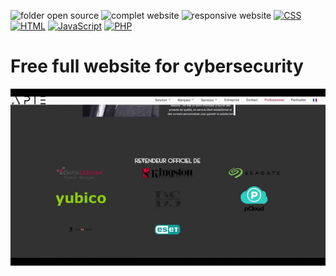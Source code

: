 ![folder open source](https://img.shields.io/badge/folder-open%20source-BrightGreen)
![complet website](https://img.shields.io/badge/complet%20website-violet)
![responsive website](https://img.shields.io/badge/responsive-blue)
[![CSS](https://img.shields.io/badge/CSS-1572B6?logo=css3&logoColor=fff)](#)
[![HTML](https://img.shields.io/badge/HTML-%23E34F26.svg?logo=html5&logoColor=white)](#)
[![JavaScript](https://img.shields.io/badge/JavaScript-F7DF1E?logo=javascript&logoColor=000)](#)
[![PHP](https://img.shields.io/badge/php-%23777BB4.svg?&logo=php&logoColor=white)](#)

# Free full website for cybersecurity 

![Preview](./rd/preview.gif)